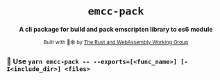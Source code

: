 <div align="center">

  <h1><code>emcc-pack</code></h1>

  <strong>A cli package for build and pack emscripten library to es6 module </strong>

  <sub>Built with 🦀🕸 by <a href="https://rustwasm.github.io/">The Rust and WebAssembly Working Group</a></sub>
</div>

### 🐑 Use `yarn emcc-pack -- --exports=[<func_name>] [-I<include_dir>] <files> ` 


